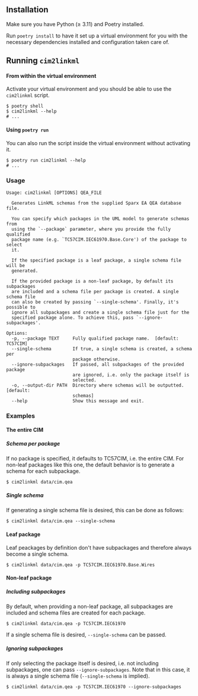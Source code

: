 ## Installation
Make sure you have Python (≥ 3.11) and Poetry installed.

Run `poetry install` to have it set up a virtual environment for you with the necessary dependencies installed and configuration taken care of.

## Running `cim2linkml`

#### From within the virtual environment
Activate your virtual environment and you should be able to use the `cim2linkml` script.

```
$ poetry shell
$ cim2linkml --help
# ...
```

#### Using `poetry run`
You can also run the script inside the virtual environment without activating it.

```
$ poetry run cim2linkml --help
# ...
```


### Usage
```
Usage: cim2linkml [OPTIONS] QEA_FILE

  Generates LinkML schemas from the supplied Sparx EA QEA database file.

  You can specify which packages in the UML model to generate schemas from
  using the `--package` parameter, where you provide the fully qualified
  package name (e.g. `TC57CIM.IEC61970.Base.Core') of the package to select
  it.

  If the specified package is a leaf package, a single schema file will be
  generated.

  If the provided package is a non-leaf package, by default its subpackages
  are included and a schema file per package is created. A single schema file
  can also be created by passing `--single-schema'. Finally, it's possible to
  ignore all subpackages and create a single schema file just for the
  specified package alone. To achieve this, pass `--ignore-subpackages'.

Options:
  -p, --package TEXT     Fully qualified package name.  [default: TC57CIM]
  --single-schema        If true, a single schema is created, a schema per
                         package otherwise.
  --ignore-subpackages   If passed, all subpackages of the provided package
                         are ignored, i.e. only the package itself is
                         selected.
  -o, --output-dir PATH  Directory where schemas will be outputted.  [default:
                         schemas]
  --help                 Show this message and exit.
```

### Examples

#### The entire CIM

##### Schema per package
If no package is specified, it defaults to TC57CIM, i.e. the entire CIM. For non-leaf
packages like this one, the default behavior is to generate a schema for each subpackage.

```shell
$ cim2linkml data/cim.qea
```

##### Single schema
If generating a single schema file is desired, this can be done as follows:

```shell
$ cim2linkml data/cim.qea --single-schema
```

#### Leaf package
Leaf peackages by definition don't have subpackages and therefore always become a single schema.

```shell
$ cim2linkml data/cim.qea -p TC57CIM.IEC61970.Base.Wires
```

#### Non-leaf package

##### Including subpackages
By default, when providing a non-leaf package, all subpackages are included and schema files are
created for each package.

```shell
$ cim2linkml data/cim.qea -p TC57CIM.IEC61970
```

If a single schema file is desired, `--single-schema` can be passed.

##### Ignoring subpackages
If only selecting the package itself is desired, i.e. not including subpackages, one can pass `--ignore-subpackages`.
Note that in this case, it is always a single schema file (`--single-schema` is implied).

```shell
$ cim2linkml data/cim.qea -p TC57CIM.IEC61970 --ignore-subpackages
```